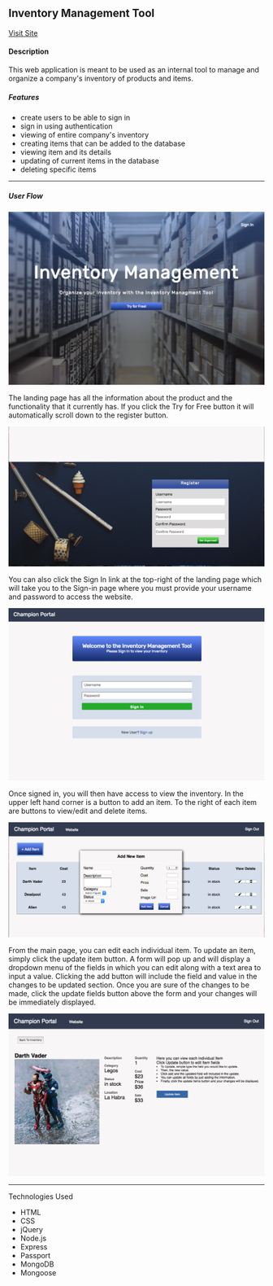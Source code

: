 
## Inventory Management Tool

[Visit Site](http://www.championinventory.com)

#### Description

This web application is meant to be used as an internal tool to manage and organize a company's inventory of products and items.

##### Features

-	create users to be able to sign in
-	sign in using authentication
- 	viewing of entire company's inventory
-	creating items that can be added to the database
- 	viewing item and its details
- 	updating of current items in the database
- 	deleting specific items

----
##### User Flow

![](./public/source-files/img/landing-page.png)

The landing page has all the information about the product and the functionality that it currently
has. If you click the Try for Free button it will automatically scroll down to the register button.

![](./public/source-files/img/register-form.png)

You can also click the Sign In link at the top-right of the landing page which will take you to the Sign-in page where you must provide your username and password to access the website.

![](./public/source-files/img/sign-in.png)

Once signed in, you will then have access to view the inventory.
In the upper left hand corner is a button to add an item.
To the right of each item are buttons to view/edit and delete items.

![](./public/source-files/img/main.png)

From the main page, you can edit each individual item.
To update an item, simply click the update item button.
A form will pop up and will display a dropdown menu of the fields in which you can edit along with a text area to input a value.
Clicking the add button will include the field and value in the changes to be updated section.
Once you are sure of the changes to be made, click the update fields button above the form and your changes will be immediately displayed.

![](./public/source-files/img/item-display.png)

----

Technologies Used 

- HTML
- CSS
- jQuery
- Node.js
- Express
- Passport
- MongoDB
- Mongoose